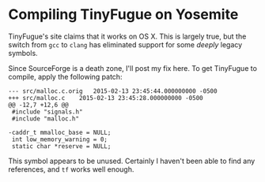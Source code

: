 # Compiling TinyFugue on Yosemite

TinyFugue's site claims that it works on OS X. This is largely true, but the
switch from `gcc` to `clang` has eliminated support for some _deeply_ legacy
symbols.

Since SourceForge is a death zone, I'll post my fix here. To get TinyFugue to
compile, apply the following patch:

    --- src/malloc.c.orig	2015-02-13 23:45:44.000000000 -0500
    +++ src/malloc.c	2015-02-13 23:45:28.000000000 -0500
    @@ -12,7 +12,6 @@
     #include "signals.h"
     #include "malloc.h"
    
    -caddr_t mmalloc_base = NULL;
     int low_memory_warning = 0;
     static char *reserve = NULL;

This symbol appears to be unused. Certainly I haven't been able to find any
references, and `tf` works well enough.
